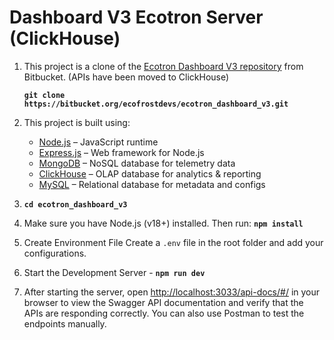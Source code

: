 # **Dashboard V3 Ecotron Server (ClickHouse)**

1. This project is a clone of the [Ecotron Dashboard V3 repository](https://bitbucket.org/ecofrostdevs/ecotron_dashboard_v3/src/main/) from Bitbucket. (APIs have been moved to ClickHouse)

   **`git clone https://bitbucket.org/ecofrostdevs/ecotron_dashboard_v3.git`**

2. This project is built using:
   - [Node.js](https://nodejs.org/) – JavaScript runtime
   - [Express.js](https://expressjs.com/) – Web framework for Node.js
   - [MongoDB](https://www.mongodb.com/) – NoSQL database for telemetry data
   - [ClickHouse](https://clickhouse.com/) – OLAP database for analytics & reporting
   - [MySQL](https://www.mysql.com/) – Relational database for metadata and configs

3. **`cd ecotron_dashboard_v3`**

4. Make sure you have Node.js (v18+) installed. Then run: **`npm install`**

5. Create Environment File
   Create a `.env` file in the root folder and add your configurations.

6. Start the Development Server - **`npm run dev`**

7. After starting the server, open [http://localhost:3033/api-docs/#/](http://localhost:3033/api-docs/#/) in your browser to view the Swagger API documentation and verify that the APIs are responding correctly. You can also use Postman to test the endpoints manually.
